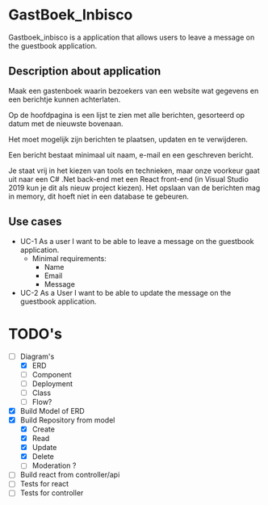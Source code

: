 # GastBoek_Inbisco
Gastboek_inbisco is a application that allows users to leave a message on the guestbook application.



## Description about application
Maak een gastenboek waarin bezoekers van een website wat gegevens en een berichtje kunnen achterlaten. 

Op de hoofdpagina is een lijst te zien met alle berichten, gesorteerd op datum met de nieuwste bovenaan. 

Het moet mogelijk zijn berichten te plaatsen, updaten en te verwijderen. 

Een bericht bestaat minimaal uit naam, e-mail en een geschreven bericht. 


Je staat vrij in het kiezen van tools en technieken, maar onze voorkeur gaat uit naar een C# .Net back-end met een React front-end (in Visual Studio 2019 kun je dit als nieuw project kiezen). Het opslaan van de berichten mag in memory, dit hoeft niet in een database te gebeuren.

## Use cases
- UC-1 As a user I want to be able to leave a message on the guestbook application.
  - Minimal requirements:
    - Name
    - Email
    - Message
- UC-2 As a User I want to be able to update the message on the guestbook application.


# TODO's
- [ ] Diagram's
  - [x] ERD
  - [ ] Component
  - [ ] Deployment
  - [ ] Class
  - [ ] Flow?
- [X] Build Model of ERD
- [X] Build Repository from model
  - [X] Create
  - [X] Read
  - [X] Update
  - [X] Delete
  - [ ] Moderation ?
- [ ] Build react from controller/api
- [ ] Tests for react
- [ ] Tests for controller